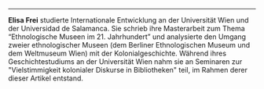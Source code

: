 ---

**Elisa Frei** studierte Internationale Entwicklung an der Universität Wien und der Universidad de Salamanca. Sie schrieb ihre Masterarbeit zum Thema <q>Ethnologische Museen im 21. Jahrhundert</q> und analysierte den Umgang zweier ethnologischer Museen (dem Berliner Ethnologischen Museum und dem Weltmuseum Wien) mit der Kolonialgeschichte. Während ihres Geschichtestudiums an der Universität Wien nahm sie an Seminaren zur "Vielstimmigkeit kolonialer Diskurse in Bibliotheken" teil, im Rahmen derer dieser Artikel entstand. 